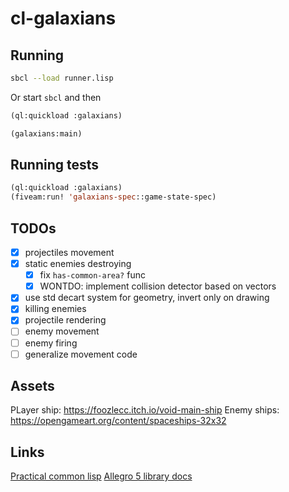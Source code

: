# cl-galaxians

## Running

```sh
sbcl --load runner.lisp
```

Or start `sbcl` and then

```cl
(ql:quickload :galaxians)

(galaxians:main)
```

## Running tests
```cl
(ql:quickload :galaxians)
(fiveam:run! 'galaxians-spec::game-state-spec)
```

## TODOs

- [x] projectiles movement
- [x] static enemies destroying
    - [x] fix `has-common-area?` func
    - [x] WONTDO: implement collision detector based on vectors
- [x] use std decart system for geometry, invert only on drawing
- [x] killing enemies
- [x] projectile rendering
- [ ] enemy movement
- [ ] enemy firing
- [ ] generalize movement code

## Assets

PLayer ship: https://foozlecc.itch.io/void-main-ship
Enemy ships: https://opengameart.org/content/spaceships-32x32

## Links

[Practical common lisp](https://gigamonkeys.com/book/)
[Allegro 5 library docs](https://liballeg.org/a5docs/trunk/)

